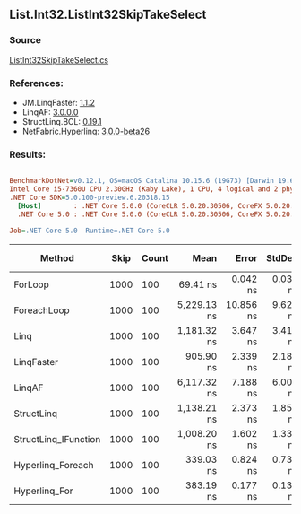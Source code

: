 ﻿## List.Int32.ListInt32SkipTakeSelect

### Source
[ListInt32SkipTakeSelect.cs](../LinqBenchmarks/List/Int32/ListInt32SkipTakeSelect.cs)

### References:
- JM.LinqFaster: [1.1.2](https://www.nuget.org/packages/JM.LinqFaster/1.1.2)
- LinqAF: [3.0.0.0](https://www.nuget.org/packages/LinqAF/3.0.0.0)
- StructLinq.BCL: [0.19.1](https://www.nuget.org/packages/StructLinq.BCL/0.19.1)
- NetFabric.Hyperlinq: [3.0.0-beta26](https://www.nuget.org/packages/NetFabric.Hyperlinq/3.0.0-beta26)

### Results:
``` ini

BenchmarkDotNet=v0.12.1, OS=macOS Catalina 10.15.6 (19G73) [Darwin 19.6.0]
Intel Core i5-7360U CPU 2.30GHz (Kaby Lake), 1 CPU, 4 logical and 2 physical cores
.NET Core SDK=5.0.100-preview.6.20318.15
  [Host]        : .NET Core 5.0.0 (CoreCLR 5.0.20.30506, CoreFX 5.0.20.30506), X64 RyuJIT
  .NET Core 5.0 : .NET Core 5.0.0 (CoreCLR 5.0.20.30506, CoreFX 5.0.20.30506), X64 RyuJIT

Job=.NET Core 5.0  Runtime=.NET Core 5.0  

```
|               Method | Skip | Count |        Mean |     Error |   StdDev | Ratio | RatioSD |  Gen 0 | Gen 1 | Gen 2 | Allocated |
|--------------------- |----- |------ |------------:|----------:|---------:|------:|--------:|-------:|------:|------:|----------:|
|              ForLoop | 1000 |   100 |    69.41 ns |  0.042 ns | 0.037 ns |  1.00 |    0.00 |      - |     - |     - |         - |
|          ForeachLoop | 1000 |   100 | 5,229.13 ns | 10.856 ns | 9.624 ns | 75.33 |    0.15 | 0.0153 |     - |     - |      40 B |
|                 Linq | 1000 |   100 | 1,181.32 ns |  3.647 ns | 3.412 ns | 17.02 |    0.05 | 0.0725 |     - |     - |     152 B |
|           LinqFaster | 1000 |   100 |   905.90 ns |  2.339 ns | 2.187 ns | 13.05 |    0.03 | 0.6542 |     - |     - |    1368 B |
|               LinqAF | 1000 |   100 | 6,117.32 ns |  7.188 ns | 6.002 ns | 88.13 |    0.11 |      - |     - |     - |         - |
|           StructLinq | 1000 |   100 | 1,138.21 ns |  2.373 ns | 1.852 ns | 16.40 |    0.02 | 0.0458 |     - |     - |      96 B |
| StructLinq_IFunction | 1000 |   100 | 1,008.20 ns |  1.602 ns | 1.338 ns | 14.52 |    0.02 | 0.0458 |     - |     - |      96 B |
|    Hyperlinq_Foreach | 1000 |   100 |   339.03 ns |  0.824 ns | 0.730 ns |  4.88 |    0.01 |      - |     - |     - |         - |
|        Hyperlinq_For | 1000 |   100 |   383.19 ns |  0.177 ns | 0.139 ns |  5.52 |    0.00 |      - |     - |     - |         - |
